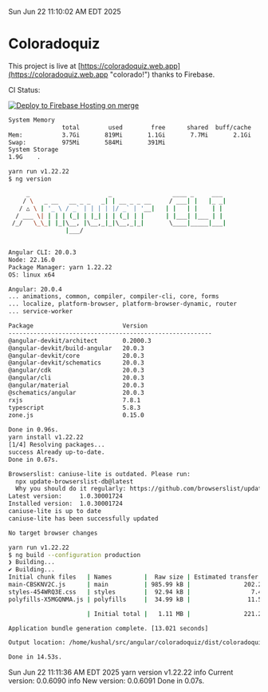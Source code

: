 Sun Jun 22 11:10:02 AM EDT 2025

# Coloradoquiz


This project is live at [https://coloradoquiz.web.app](https://coloradoquiz.web.app "colorado!") thanks to Firebase.

CI Status: 

[![Deploy to Firebase Hosting on merge](https://github.com/teamkushal/coloradoquiz/actions/workflows/firebase-hosting-merge.yml/badge.svg)](https://github.com/teamkushal/coloradoquiz/actions/workflows/firebase-hosting-merge.yml)

```bash
System Memory
               total        used        free      shared  buff/cache   available
Mem:           3.7Gi       819Mi       1.1Gi       7.7Mi       2.1Gi       2.9Gi
Swap:          975Mi       584Mi       391Mi
System Storage
1.9G	.
```
```bash
yarn run v1.22.22
$ ng version

     _                      _                 ____ _     ___
    / \   _ __   __ _ _   _| | __ _ _ __     / ___| |   |_ _|
   / △ \ | '_ \ / _` | | | | |/ _` | '__|   | |   | |    | |
  / ___ \| | | | (_| | |_| | | (_| | |      | |___| |___ | |
 /_/   \_\_| |_|\__, |\__,_|_|\__,_|_|       \____|_____|___|
                |___/
    

Angular CLI: 20.0.3
Node: 22.16.0
Package Manager: yarn 1.22.22
OS: linux x64

Angular: 20.0.4
... animations, common, compiler, compiler-cli, core, forms
... localize, platform-browser, platform-browser-dynamic, router
... service-worker

Package                         Version
---------------------------------------------------------
@angular-devkit/architect       0.2000.3
@angular-devkit/build-angular   20.0.3
@angular-devkit/core            20.0.3
@angular-devkit/schematics      20.0.3
@angular/cdk                    20.0.3
@angular/cli                    20.0.3
@angular/material               20.0.3
@schematics/angular             20.0.3
rxjs                            7.8.1
typescript                      5.8.3
zone.js                         0.15.0
    
Done in 0.96s.
yarn install v1.22.22
[1/4] Resolving packages...
success Already up-to-date.
Done in 0.67s.
```
```bash
Browserslist: caniuse-lite is outdated. Please run:
  npx update-browserslist-db@latest
  Why you should do it regularly: https://github.com/browserslist/update-db#readme
Latest version:     1.0.30001724
Installed version:  1.0.30001724
caniuse-lite is up to date
caniuse-lite has been successfully updated

No target browser changes
```
```bash
yarn run v1.22.22
$ ng build --configuration production
❯ Building...
✔ Building...
Initial chunk files   | Names         |  Raw size | Estimated transfer size
main-CBSKNV2C.js      | main          | 985.99 kB |               202.21 kB
styles-454WRQ3E.css   | styles        |  92.94 kB |                 7.48 kB
polyfills-X5MGQNMA.js | polyfills     |  34.99 kB |                11.55 kB

                      | Initial total |   1.11 MB |               221.24 kB

Application bundle generation complete. [13.021 seconds]

Output location: /home/kushal/src/angular/coloradoquiz/dist/coloradoquiz

Done in 14.53s.
```
Sun Jun 22 11:11:36 AM EDT 2025
yarn version v1.22.22
info Current version: 0.0.6090
info New version: 0.0.6091
Done in 0.07s.

